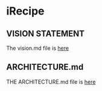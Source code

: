 # iRecipe

## VISION STATEMENT

The vision.md file is [here](vision.md)

## ARCHITECTURE.md

THE ARCHITECTURE.md file is [here](ARCHITECTURE.md)
